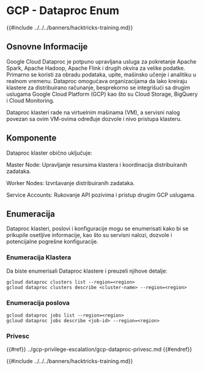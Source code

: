 # GCP -  Dataproc Enum

{{#include ../../../banners/hacktricks-training.md}}

## Osnovne Informacije

Google Cloud Dataproc je potpuno upravljana usluga za pokretanje Apache Spark, Apache Hadoop, Apache Flink i drugih okvira za velike podatke. Primarno se koristi za obradu podataka, upite, mašinsko učenje i analitiku u realnom vremenu. Dataproc omogućava organizacijama da lako kreiraju klastere za distribuirano računanje, besprekorno se integrišući sa drugim uslugama Google Cloud Platform (GCP) kao što su Cloud Storage, BigQuery i Cloud Monitoring.

Dataproc klasteri rade na virtuelnim mašinama (VM), a servisni nalog povezan sa ovim VM-ovima određuje dozvole i nivo pristupa klasteru.

## Komponente

Dataproc klaster obično uključuje:

Master Node: Upravljanje resursima klastera i koordinacija distribuiranih zadataka.

Worker Nodes: Izvršavanje distribuiranih zadataka.

Service Accounts: Rukovanje API pozivima i pristup drugim GCP uslugama.

## Enumeracija

Dataproc klasteri, poslovi i konfiguracije mogu se enumerisati kako bi se prikupile osetljive informacije, kao što su servisni nalozi, dozvole i potencijalne pogrešne konfiguracije.

### Enumeracija Klastera

Da biste enumerisali Dataproc klastere i preuzeli njihove detalje:
```
gcloud dataproc clusters list --region=<region>
gcloud dataproc clusters describe <cluster-name> --region=<region>
```
### Enumeracija poslova
```
gcloud dataproc jobs list --region=<region>
gcloud dataproc jobs describe <job-id> --region=<region>
```
### Privesc

{{#ref}}
../gcp-privilege-escalation/gcp-dataproc-privesc.md
{{#endref}}

{{#include ../../../banners/hacktricks-training.md}}
